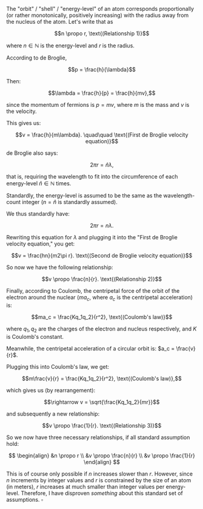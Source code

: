 The "orbit" / "shell" / "energy-level" of an atom corresponds proportionally (or rather monotonically, positively increasing) with the radius away from the nucleus of the atom. Let's write that as

$$n \propo r, \text{(Relationship 1)}$$

where $n \in \mathbb{N}$ is the energy-level and $r$ is the radius.

According to de Broglie,

$$p = \frac{h}{\lambda}$$

Then:

$$\lambda = \frac{h}{p} = \frac{h}{mv},$$

since the momentum of fermions is $p = mv$, where $m$ is the mass and $v$ is the velocity.

This gives us:

$$v = \frac{h}{m\lambda}. \quad\quad \text{(First de Broglie velocity equation)}$$

de Broglie also says:

$$2\pi r = \hat{n}\lambda,$$

that is, requiring the wavelength to fit into the circumference of each energy-level $\hat{n} \in \mathbb{N}$ times.

Standardly, the energy-level is assumed to be the same as the wavelength-count integer ($n = \hat{n}$ is standardly assumed).

We thus standardly have:

$$2\pi r = n\lambda.$$

Rewriting this equation for $\lambda$ and plugging it into the "First de Broglie velocity equation," you get:

$$v = \frac{hn}{m2\pi r}. \text{(Second de Broglie velocity equation)}$$

So now we have the following relationship:

$$v \propo \frac{n}{r}. \text{(Relationship 2)}$$

Finally, according to Coulomb, the centripetal force of the orbit of the electron around the nuclear ($ma_c$, where $a_c$ is the centripetal acceleration) is:

$$ma_c = \frac{Kq_1q_2}{r^2}, \text{(Coulomb's law)}$$

where $q_1, q_2$ are the charges of the electron and nucleus respectively, and $K$ is Coulomb's constant. 

Meanwhile, the centripetal acceleration of a circular orbit is: $a_c = \frac{v}{r}$.

Plugging this into Coulomb's law, we get:

$$m\frac{v}{r} = \frac{Kq_1q_2}{r^2}, \text{(Coulomb's law)},$$

which gives us (by rearrangement):

$$\rightarrow v = \sqrt{\frac{Kq_1q_2}{mr}}$$

and subsequently a new relationship:

$$v \propo \frac{1}{r}. \text{(Relationship 3)}$$

So we now have three necessary relationships, if all standard assumption hold:

$$
\begin{align}
&n \propo r \\
&v \propo \frac{n}{r} \\
&v \propo \frac{1}{r}
\end{align}
$$

This is of course only possible if $n$ increases slower than $r$. However, since $n$ increments by integer values and $r$ is constrained by the size of an atom (in meters), $r$ increases at much smaller than integer values per energy-level. Therefore, I have disproven *something* about this standard set of assumptions. $\square$

